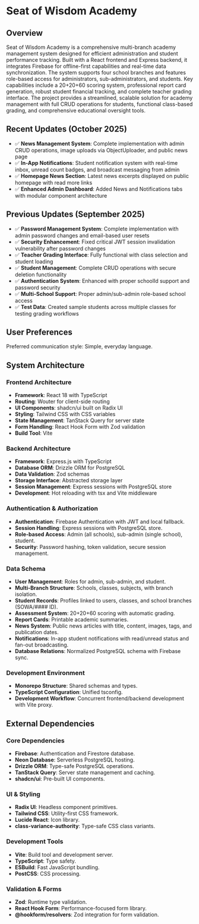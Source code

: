 # Seat of Wisdom Academy

## Overview
Seat of Wisdom Academy is a comprehensive multi-branch academy management system designed for efficient administration and student performance tracking. Built with a React frontend and Express backend, it integrates Firebase for offline-first capabilities and real-time data synchronization. The system supports four school branches and features role-based access for administrators, sub-administrators, and students. Key capabilities include a 20+20+60 scoring system, professional report card generation, robust student financial tracking, and complete teacher grading interface. The project provides a streamlined, scalable solution for academy management with full CRUD operations for students, functional class-based grading, and comprehensive educational oversight tools.

## Recent Updates (October 2025)
- ✅ **News Management System**: Complete implementation with admin CRUD operations, image uploads via ObjectUploader, and public news page
- ✅ **In-App Notifications**: Student notification system with real-time inbox, unread count badges, and broadcast messaging from admin
- ✅ **Homepage News Section**: Latest news excerpts displayed on public homepage with read more links
- ✅ **Enhanced Admin Dashboard**: Added News and Notifications tabs with modular component architecture

## Previous Updates (September 2025)
- ✅ **Password Management System**: Complete implementation with admin password changes and email-based user resets
- ✅ **Security Enhancement**: Fixed critical JWT session invalidation vulnerability after password changes
- ✅ **Teacher Grading Interface**: Fully functional with class selection and student loading
- ✅ **Student Management**: Complete CRUD operations with secure deletion functionality
- ✅ **Authentication System**: Enhanced with proper schoolId support and password security
- ✅ **Multi-School Support**: Proper admin/sub-admin role-based school access
- ✅ **Test Data**: Created sample students across multiple classes for testing grading workflows

## User Preferences
Preferred communication style: Simple, everyday language.

## System Architecture

### Frontend Architecture
- **Framework**: React 18 with TypeScript
- **Routing**: Wouter for client-side routing
- **UI Components**: shadcn/ui built on Radix UI
- **Styling**: Tailwind CSS with CSS variables
- **State Management**: TanStack Query for server state
- **Form Handling**: React Hook Form with Zod validation
- **Build Tool**: Vite

### Backend Architecture
- **Framework**: Express.js with TypeScript
- **Database ORM**: Drizzle ORM for PostgreSQL
- **Data Validation**: Zod schemas
- **Storage Interface**: Abstracted storage layer
- **Session Management**: Express sessions with PostgreSQL store
- **Development**: Hot reloading with tsx and Vite middleware

### Authentication & Authorization
- **Authentication**: Firebase Authentication with JWT and local fallback.
- **Session Handling**: Express sessions with PostgreSQL store.
- **Role-based Access**: Admin (all schools), sub-admin (single school), student.
- **Security**: Password hashing, token validation, secure session management.

### Data Schema
- **User Management**: Roles for admin, sub-admin, and student.
- **Multi-Branch Structure**: Schools, classes, subjects, with branch isolation.
- **Student Records**: Profiles linked to users, classes, and school branches (SOWA/#### ID).
- **Assessment System**: 20+20+60 scoring with automatic grading.
- **Report Cards**: Printable academic summaries.
- **News System**: Public news articles with title, content, images, tags, and publication dates.
- **Notifications**: In-app student notifications with read/unread status and fan-out broadcasting.
- **Database Relations**: Normalized PostgreSQL schema with Firebase sync.

### Development Environment
- **Monorepo Structure**: Shared schemas and types.
- **TypeScript Configuration**: Unified tsconfig.
- **Development Workflow**: Concurrent frontend/backend development with Vite proxy.

## External Dependencies

### Core Dependencies
- **Firebase**: Authentication and Firestore database.
- **Neon Database**: Serverless PostgreSQL hosting.
- **Drizzle ORM**: Type-safe PostgreSQL operations.
- **TanStack Query**: Server state management and caching.
- **shadcn/ui**: Pre-built UI components.

### UI & Styling
- **Radix UI**: Headless component primitives.
- **Tailwind CSS**: Utility-first CSS framework.
- **Lucide React**: Icon library.
- **class-variance-authority**: Type-safe CSS class variants.

### Development Tools
- **Vite**: Build tool and development server.
- **TypeScript**: Type safety.
- **ESBuild**: Fast JavaScript bundling.
- **PostCSS**: CSS processing.

### Validation & Forms
- **Zod**: Runtime type validation.
- **React Hook Form**: Performance-focused form library.
- **@hookform/resolvers**: Zod integration for form validation.